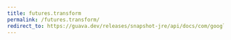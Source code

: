 ```yaml
---
title: futures.transform
permalink: /futures.transform/
redirect_to: https://guava.dev/releases/snapshot-jre/api/docs/com/google/common/util/concurrent/Futures.html#transform-com.google.common.util.concurrent.ListenableFuture-com.google.common.base.Function-java.util.concurrent.Executor-
---
```

